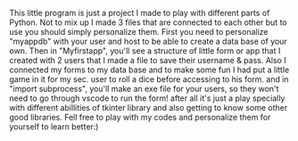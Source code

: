 This little program is just a project I made to play with different parts of Python. Not to mix up I made 3 files that are connected to each other but to use you should simply personalize them. First you need to personalize "myappdb" with your user and host to be able to create a data base of your own. Then in "Myfirstapp", you'll see a structure of little form or app that I created with 2 users that I made a file to save their username & pass. Also I connected my forms to my data base and to make some fun I had put a little game in it for my sec. user to roll a dice before accessing to his form. and in "import subprocess", you'll make an exe file for your users, so they won't need to go through vscode to run the form!
after all it's just a play specially with different abillities of tkinter library and also getting to know some other good libraries. Fell free to play with my codes and personalize them for yourself to learn better:)
